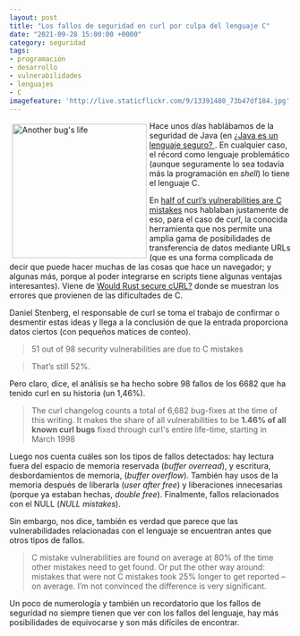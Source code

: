 ```yaml
---
layout: post
title: "Los fallos de seguridad en curl por culpa del lenguaje C"
date: "2021-09-28 15:00:00 +0000"
category: seguridad
tags:
- programación
- desarrollo
- vulnerabilidades
- lenguajes
- C
imagefeature: 'http://live.staticflickr.com/9/13391480_73b47df184.jpg'
---
```

<a href="https://www.flickr.com/photos/fernand0/13391480/" title="Another bug's life "><img src="http://live.staticflickr.com/9/13391480_73b47df184.jpg" alt="Another bug's life " width="240" style="float:left; margin:5px"></a>
Hace unos días hablábamos de la seguridad de Java (en [¿Java es un lenguaje seguro?  ](https://fernand0.github.io/java-seguro/). En cualquier caso, el récord como lenguaje problemático (aunque seguramente lo sea todavía más la programación en *shell*) lo tiene el lenguaje C.

En [half of curl’s vulnerabilities are C mistakes](https://daniel.haxx.se/blog/2021/03/09/half-of-curls-vulnerabilities-are-c-mistakes/) nos hablaban justamente de eso, para el caso de *curl*, la conocida herramienta que nos permite una amplia gama de posibilidades de transferencia de datos mediante URLs (que es una forma complicada de decir que puede hacer muchas de las cosas que hace un navegador; y algunas más, porque al poder integrarse en scripts tiene algunas ventajas interesantes). Viene de [Would Rust secure cURL?](https://blog.timhutt.co.uk/curl-vulnerabilities-rust/) donde se muestran los errores que provienen de las dificultades de C.

Daniel Stenberg, el responsable de curl se toma el trabajo de confirmar o desmentir estas ideas y llega a la conclusión de que la entrada proporciona datos ciertos (con pequeños matices de conteo).

> 51 out of 98 security vulnerabilities are due to C mistakes

> That’s still 52%.  

Pero claro, dice, el análisis se ha hecho sobre 98 fallos de los 6682 que ha tenido curl en su historia (un 1,46%).

>  The curl changelog counts a total of 6,682 bug-fixes at the time of this writing. It makes the share of all vulnerabilities to be **1.46% of all known curl bugs** fixed through curl's entire life-time, starting in March 1998

Luego nos cuenta cuáles son los tipos de fallos detectados: hay lectura fuera del espacio de memoria reservada (*buffer overread*),  y escritura, desbordamientos de memoria, (*buffer overflow*). También hay usos de la memoria después de liberarla (*user after free*) y liberaciones innecesarias (porque ya estaban hechas, *double free*). Finalmente, fallos relacionados con el NULL (*NULL mistakes*).

Sin embargo, nos dice, también es verdad que parece que las vulnerabilidades relacionadas con el lenguaje se encuentran antes que otros tipos de fallos.

> C mistake vulnerabilities are found on average at 80% of the time other mistakes need to get found. Or put the other way around: mistakes that were not C mistakes took 25% longer to get reported – on average. I’m not convinced the difference is very significant. 

Un poco de numerología y también un recordatorio que los fallos de seguridad no siempre tienen que ver con los fallos del lenguaje, hay más posibilidades de equivocarse y son más difíciles de encontrar.
